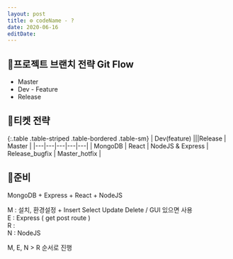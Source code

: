 ```yaml
---
layout: post
title: ⚙ codeName - ?
date: 2020-06-16
editDate:
---
```


## 🌿프로젝트 브랜치 전략 Git Flow
- Master
- Dev - Feature
- Release

## 🎫티켓 전략

{:.table .table-striped .table-bordered .table-sm}
| Dev(feature) |||Release | Master |
|---|---|---|---|---|
| MongoDB | React | NodeJS & Express | Release_bugfix | Master_hotfix |

## 🔔준비
MongoDB + Express + React + NodeJS

M : 설치, 환경설정 + Insert Select Update Delete /  GUI 있으면 사용  
E : Express ( get post route )  
R :   
N : NodeJS  

M, E, N > R  순서로 진행
